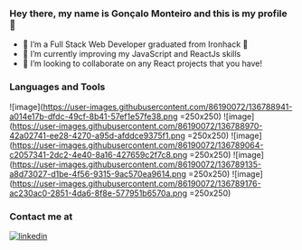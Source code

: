 ### Hey there, my name is Gonçalo Monteiro and this is my profile 🥷

- 🔭 I’m a Full Stack Web Developer graduated from Ironhack 🚀
- 🌱 I’m currently improving my JavaScript and ReactJs skills
- 👯 I’m looking to collaborate on any React projects that you have!

### Languages and Tools

![image](https://user-images.githubusercontent.com/86190072/136788941-a014e17b-dfdc-49cf-8b41-57ef1e57fe38.png =250x250)
![image](https://user-images.githubusercontent.com/86190072/136788970-42a02741-ee28-4270-a95d-afddce9375f1.png =250x250)
![image](https://user-images.githubusercontent.com/86190072/136789064-c2057341-2dc2-4e40-8a16-427659c2f7c8.png =250x250)
![image](https://user-images.githubusercontent.com/86190072/136789135-a8d73027-d1be-4f56-9315-9ac570ea9614.png =250x250)
![image](https://user-images.githubusercontent.com/86190072/136789176-ac230ac0-2851-4da6-8f8e-577951b6570a.png =250x250)

### Contact me at

[![linkedin](https://pngimg.com/uploads/linkedIn/linkedIn_PNG39.png)](https://www.linkedin.com/in/goncalondmonteiro/)
